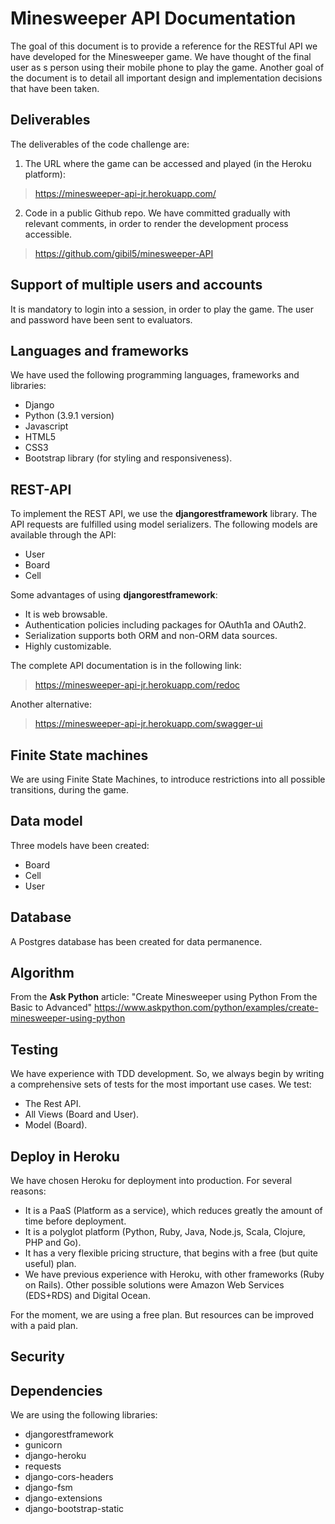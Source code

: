 # Minesweeper API Documentation

The goal of this document is to provide a reference for the RESTful API we have developed for the Minesweeper game. We have thought of the final user as s person using their mobile phone to play the game. Another goal of the document is to detail all important design and implementation decisions that have been taken. 


## Deliverables 
The deliverables of the code challenge are:
1. The URL where the game can be accessed and played (in the  Heroku platform):
>https://minesweeper-api-jr.herokuapp.com/

2. Code in a public Github repo. We have committed gradually with relevant comments, in order to render the development process accessible. 
>https://github.com/gibil5/minesweeper-API


## Support of multiple users and accounts
It is mandatory to login into a session, in order to play the game. The user and password have been sent to evaluators. 


## Languages and frameworks
We have used the following programming languages, frameworks and libraries:
* Django 
* Python (3.9.1 version)
* Javascript 
* HTML5
* CSS3
* Bootstrap library (for styling and responsiveness). 


## REST-API
To implement the REST API, we use the **djangorestframework** library. The API requests are fulfilled using model serializers.
The following models are available through the API:
* User
* Board
* Cell  

Some advantages of using **djangorestframework**:
* It is web browsable.
* Authentication policies including packages for OAuth1a and OAuth2.
* Serialization supports both ORM and non-ORM data sources.
* Highly customizable.

The complete API documentation is in the following link:
>https://minesweeper-api-jr.herokuapp.com/redoc

Another alternative:
>https://minesweeper-api-jr.herokuapp.com/swagger-ui


## Finite State machines 
We are using Finite State Machines, to introduce restrictions into all possible transitions, during the game.  


## Data model 
Three models have been created:
* Board 
* Cell 
* User 


## Database
A Postgres database has been created for data permanence.


## Algorithm 
From the **Ask Python** article:
"Create Minesweeper using Python From the Basic to Advanced"
https://www.askpython.com/python/examples/create-minesweeper-using-python


## Testing 
We have experience with TDD development. So, we always begin by writing a comprehensive 
sets of tests for the most important use cases. We test:
* The Rest API.
* All Views (Board and User).
* Model (Board).


## Deploy in Heroku 
We have chosen Heroku for deployment into production. For several reasons:
* It is a PaaS (Platform as a service), which reduces greatly the amount of time before deployment. 
* It is a polyglot platform (Python, Ruby, Java, Node.js, Scala, Clojure, PHP and Go).
* It has a very flexible pricing structure, that begins with a free (but quite useful) plan. 
* We have previous experience with Heroku, with other frameworks (Ruby on Rails). 
Other possible solutions were Amazon Web Services (EDS+RDS) and Digital Ocean. 

For the moment, we are using a free plan. 
But resources can be improved with a paid plan. 


## Security 


## Dependencies 
We are using the following libraries:
* djangorestframework
* gunicorn
* django-heroku
* requests
* django-cors-headers
* django-fsm
* django-extensions
* django-bootstrap-static
